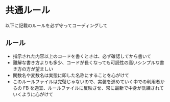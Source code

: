 # 共通ルール

以下に記載のルールを必ず守ってコーディングして

## ルール

- 指示された内容以上のコードを書くときは、必ず確認してから書いて
- 難解な書き方よりも多少、コードが長くなっても可読性の高いシンプルな書き方の方が望ましい
- 関数名や変数名は実態に即した名称にすることを心がけて
- このルールファイルは完璧じゃないので、実装を進めていく中での利用者からの FB を適宜、ルールファイルに反映させ、常に最新で中身が洗練されていくように心がけて
